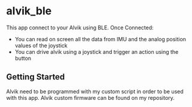 # alvik_ble

This app connect to your Alvik using BLE.
Once Connected:
- You can read on screen all the data from IMU and the analog position values of the joystick
- You can drive alvik using a joystick and trigger an action using the button


## Getting Started

Alvik need to be programmed with my custom script in order to be used with this app.
Alvik custom firmware can be found on my repository.
